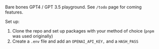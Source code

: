 Bare bones GPT4 / GPT 3.5 playground. See `/todo` page for coming features.

Set up:
1. Clone the repo and set up packages with your method of choice (`pnpm` was used originally)
2. Create a `.env` file and add an `OPENAI_API_KEY,` and a `HASH_PASS`

